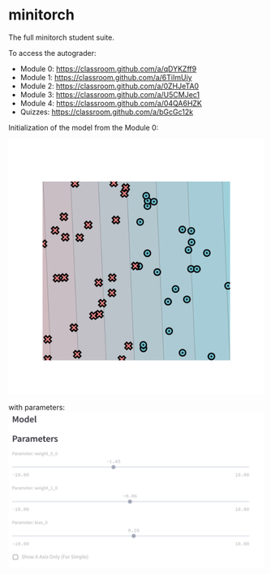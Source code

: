 # minitorch
The full minitorch student suite. 


To access the autograder: 

* Module 0: https://classroom.github.com/a/qDYKZff9
* Module 1: https://classroom.github.com/a/6TiImUiy
* Module 2: https://classroom.github.com/a/0ZHJeTA0
* Module 3: https://classroom.github.com/a/U5CMJec1
* Module 4: https://classroom.github.com/a/04QA6HZK
* Quizzes: https://classroom.github.com/a/bGcGc12k



Initialization of the model from the Module 0:

![pl1](https://github.com/ntyazh/minitorch_dl2/blob/main/images/newplot.png)

with parameters:
![pl2](https://github.com/ntyazh/minitorch_dl2/blob/main/images/params.jpg)
